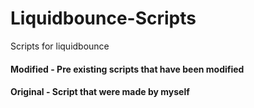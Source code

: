 # Liquidbounce-Scripts
Scripts for liquidbounce

#### Modified - Pre existing scripts that have been modified
#### Original - Script that were made by myself
